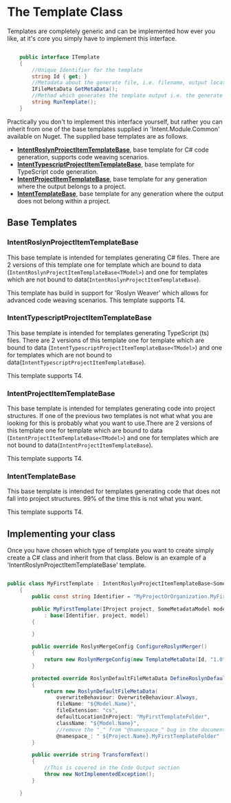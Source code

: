 # The Template Class

Templates are completely generic and can be implemented how ever you like, at it's core you simply have to implement this interface.

```csharp

    public interface ITemplate
    {
        //Unique Identifier for the template
        string Id { get; }
        //Metadata about the generate file, i.e. filename, output location, etc
        IFileMetaData GetMetaData();
        //Method which generates the template output i.e. the generate file
        string RunTemplate();
    }

```

Practically you don't to implement this interface yourself, but rather you can inherit from one of the base templates supplied in 'Intent.Module.Common' available on Nuget. The supplied base templates are as follows.
- **[IntentRoslynProjectItemTemplateBase](#intentroslynprojectitemtemplatebase)**, base template for C# code generation, supports code weaving scenarios.
- **[IntentTypescriptProjectItemTemplateBase](#intenttypescriptprojectitemtemplatebase)**, base template for TypeScript code generation.
- **[IntentProjectItemTemplateBase](#intentprojectitemtemplatebase)**, base template for any generation where the output belongs to a project.
- **[IntentTemplateBase](#intenttemplatebase)**, base template for any generation where the output does not belong within a project.

## Base Templates

### IntentRoslynProjectItemTemplateBase
This base template is intended for templates generating C# files. There are 2 versions of this template one for template which are bound to data (`IntentRoslynProjectItemTemplateBase<TModel>`) and one for templates which are not bound to data(`IntentRoslynProjectItemTemplateBase`). 

This template has build in support for 'Roslyn Weaver' which allows for advanced code weaving scenarios.
This template supports T4. 

### IntentTypescriptProjectItemTemplateBase
This base template is intended for templates generating TypeScript (ts) files. There are 2 versions of this template one for template which are bound to data (`IntentTypescriptProjectItemTemplateBase<TModel>`) and one for templates which are not bound to data(`IntentTypescriptProjectItemTemplateBase`). 

This template supports T4. 

### IntentProjectItemTemplateBase
This base template is intended for templates generating code into project structures. If one of the previous two templates is not what what you are looking for this is probably what you want to use.There are 2 versions of this template one for template which are bound to data (`IntentProjectItemTemplateBase<TModel>`) and one for templates which are not bound to data(`IntentProjectItemTemplateBase`).

This template supports T4. 

### IntentTemplateBase
This base template is intended for templates generating code that does not fall into project structures. 99% of the time this is not what you want.

This template supports T4.

## Implementing your class

Once you have chosen which type of template you want to create simply create a C# class and inherit from that class. Below is an example of a 'IntentRoslynProjectItemTemplateBase' template.

```csharp

public class MyFirstTemplate : IntentRoslynProjectItemTemplateBase<SomeMetadataModel>
    {
        public const string Identifier = "MyProjectOrOrganization.MyFirstTemplate";

        public MyFirstTemplate(IProject project, SomeMetadataModel model)
            : base(Identifier, project, model)
        {

        }

        public override RoslynMergeConfig ConfigureRoslynMerger()
        {
            return new RoslynMergeConfig(new TemplateMetaData(Id, "1.0"));
        }

        protected override RoslynDefaultFileMetaData DefineRoslynDefaultFileMetaData()
        {
            return new RoslynDefaultFileMetaData(
                overwriteBehaviour: OverwriteBehaviour.Always,
                fileName: "${Model.Name}",
                fileExtension: "cs",
                defaultLocationInProject: "MyFirstTemplateFolder",
                className: "${Model.Name}",
                //remove the "_" from "@namespace_" bug in the documentation tool
                @namespace_: " ${Project.Name}.MyFirstTemplateFolder" );
        }

        public override string TransformText()
        {
            //This is covered in the Code Output section
            throw new NotImplementedException();
        }

    }

```